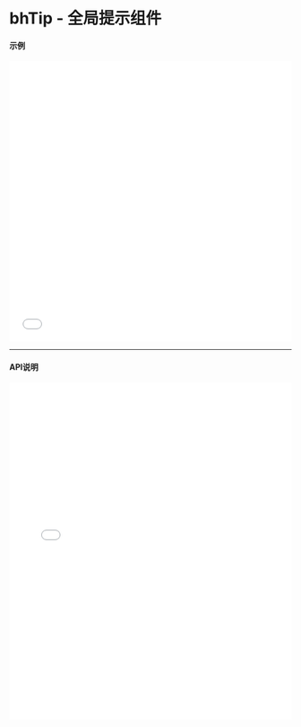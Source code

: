 # bhTip - 全局提示组件 

#### 示例

<iframe width="100%" height="500" src="//jsrun.net/S4pKp/embedded/all/light/" allowfullscreen="allowfullscreen" frameborder="0"></iframe>

*****
#### API说明

<iframe width="100%" height="600" src="../docs/1.0/module-bhTip.html" frameborder="0" id="innerFrame"></iframe>